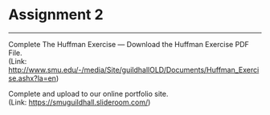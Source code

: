 # Assignment 2  
--------------  
Complete The Huffman Exercise — Download the Huffman Exercise PDF File.  
(Link: http://www.smu.edu/-/media/Site/guildhallOLD/Documents/Huffman_Exercise.ashx?la=en)  

Complete and upload to our online portfolio site.  
(Link: https://smuguildhall.slideroom.com/)  

